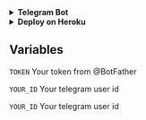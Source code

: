 


<details> <summary><b>Telegram Bot</b></summary><br> <a href="http://t.me/yt148_bot" ><img alt="Telegram" src="https://img.shields.io/badge/YouTube.Bot-2CA5E0?style=for-the-badge&logo=telegram&logoColor=white"/> </a> </details> 




<details> <summary><b>Deploy on Heroku</b></summary> <br> 

<a href="https://heroku.com/deploy?template=https://github.com/Yanco148/YT-Bot"> <img height="28px" width="164px" src="https://img.shields.io/badge/Deploy%20To%20Heroku-blueviolet?style=for-the-badge&logo=heroku"> </a> </details> 

## Variables 
`TOKEN` Your token from @BotFather

`YOUR_ID` Your telegram user id

`YOUR_ID` Your telegram user id

